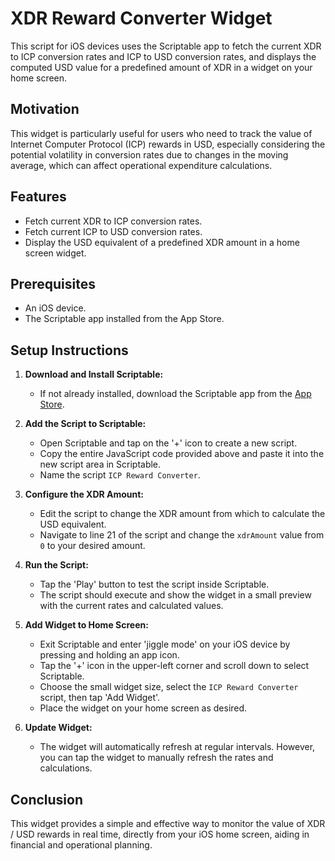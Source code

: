 # XDR Reward Converter Widget

This script for iOS devices uses the Scriptable app to fetch the current XDR to ICP conversion rates and ICP to USD conversion rates, and displays the computed USD value for a predefined amount of XDR in a widget on your home screen.

## Motivation

This widget is particularly useful for users who need to track the value of Internet Computer Protocol (ICP) rewards in USD, especially considering the potential volatility in conversion rates due to changes in the moving average, which can affect operational expenditure calculations.

## Features

- Fetch current XDR to ICP conversion rates.
- Fetch current ICP to USD conversion rates.
- Display the USD equivalent of a predefined XDR amount in a home screen widget.

## Prerequisites

- An iOS device.
- The Scriptable app installed from the App Store.

## Setup Instructions

1. **Download and Install Scriptable:**
   - If not already installed, download the Scriptable app from the [App Store](https://apps.apple.com/app/scriptable/id1405459188).

2. **Add the Script to Scriptable:**
   - Open Scriptable and tap on the '+' icon to create a new script.
   - Copy the entire JavaScript code provided above and paste it into the new script area in Scriptable.
   - Name the script `ICP Reward Converter`.

3. **Configure the XDR Amount:**
   - Edit the script to change the XDR amount from which to calculate the USD equivalent.
   - Navigate to line 21 of the script and change the `xdrAmount` value from `0` to your desired amount.

4. **Run the Script:**
   - Tap the 'Play' button to test the script inside Scriptable.
   - The script should execute and show the widget in a small preview with the current rates and calculated values.

5. **Add Widget to Home Screen:**
   - Exit Scriptable and enter 'jiggle mode' on your iOS device by pressing and holding an app icon.
   - Tap the '+' icon in the upper-left corner and scroll down to select Scriptable.
   - Choose the small widget size, select the `ICP Reward Converter` script, then tap 'Add Widget'.
   - Place the widget on your home screen as desired.

6. **Update Widget:**
   - The widget will automatically refresh at regular intervals. However, you can tap the widget to manually refresh the rates and calculations.

## Conclusion

This widget provides a simple and effective way to monitor the value of XDR / USD rewards in real time, directly from your iOS home screen, aiding in financial and operational planning.

